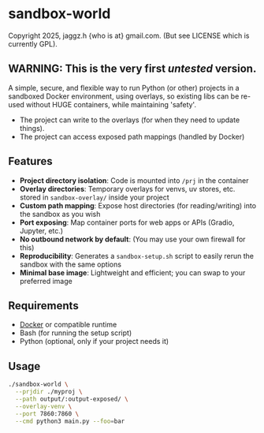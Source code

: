 # sandbox-world

Copyright 2025, jaggz.h {who is at} gmail.com. (But see LICENSE which is currently GPL).

## WARNING: This is the very first *untested* version.

A simple, secure, and flexible way to run Python (or other) projects in a sandboxed Docker environment, using overlays, so existing libs can be re-used without HUGE containers, while maintaining 'safety'.

 - The project can write to the overlays (for when they need to update things).
 - The project can access exposed path mappings (handled by Docker)

## Features

- **Project directory isolation**: Code is mounted into `/prj` in the container
- **Overlay directories**: Temporary overlays for venvs, uv stores, etc. stored in `sandbox-overlay/` inside your project
- **Custom path mapping**: Expose host directories (for reading/writing) into the sandbox as you wish
- **Port exposing**: Map container ports for web apps or APIs (Gradio, Jupyter, etc.)
- **No outbound network by default**: (You may use your own firewall for this)
- **Reproducibility**: Generates a `sandbox-setup.sh` script to easily rerun the sandbox with the same options
- **Minimal base image**: Lightweight and efficient; you can swap to your preferred image

## Requirements

- [Docker](https://docs.docker.com/get-docker/) or compatible runtime
- Bash (for running the setup script)
- Python (optional, only if your project needs it)

## Usage

```bash
./sandbox-world \
  --prjdir ./myproj \
  --path output/:output-exposed/ \
  --overlay-venv \
  --port 7860:7860 \
  --cmd python3 main.py --foo=bar
